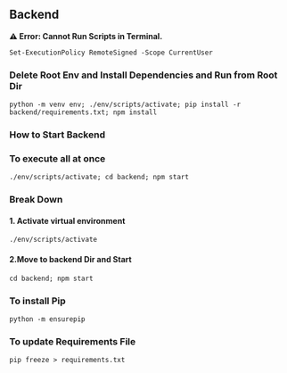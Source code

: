 ## Backend
**⚠ Error: Cannot Run Scripts in Terminal.**

```terminal
Set-ExecutionPolicy RemoteSigned -Scope CurrentUser
```
### Delete Root Env and Install Dependencies and Run from Root Dir

```terminal
python -m venv env; ./env/scripts/activate; pip install -r backend/requirements.txt; npm install
```
### How to Start Backend

### To execute all at once
```terminal
./env/scripts/activate; cd backend; npm start
```
### Break Down
#### 1. Activate virtual environment
```terminal
./env/scripts/activate
```

#### 2.Move to backend Dir and Start
```terminal
cd backend; npm start
```
### To install Pip
```terminal
python -m ensurepip
```
### To update Requirements File
```terminal
pip freeze > requirements.txt
```